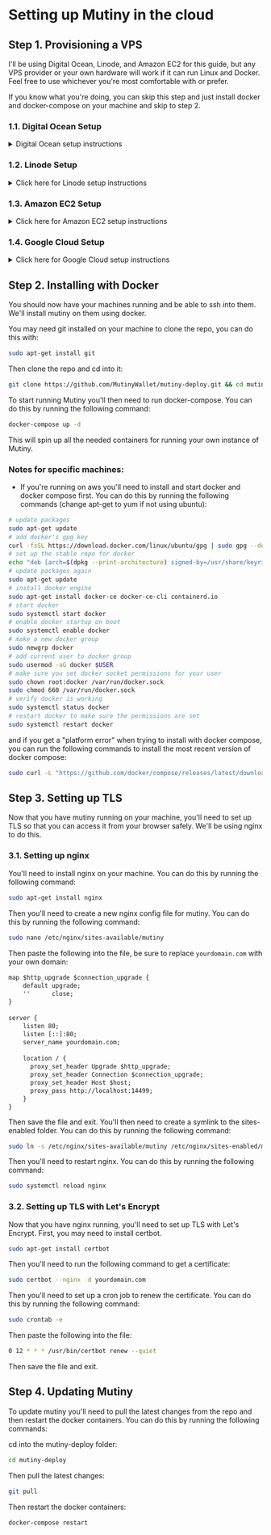 # Setting up Mutiny in the cloud

## Step 1. Provisioning a VPS

I'll be using Digital Ocean, Linode, and Amazon EC2 for this guide, but any VPS provider or your own hardware will work
if it can run Linux and Docker. Feel free to use whichever you're most comfortable with or prefer.

If you know what you're doing, you can skip this step and just install docker and docker-compose on your machine and
skip to step 2.

### 1.1. Digital Ocean Setup

<details>
<summary>
Digital Ocean setup instructions
</summary>
- Create a new droplet, use the default parameters for a "Regular" CPU option ($12 2GB RAM/1 CPU machine).

<p align="center">
<img src="setup-docs-assets/create_droplet.png" width="500">
</p>

- Default Ubuntu image

<p align="center">
<img src="setup-docs-assets/linux.png" width="500">
</p>

- You can use a less performant machine, however, things like VSS may be less reliable.

<p align="center">
<img src="setup-docs-assets/boxSize.png" width="500">
</p>

- Auth with SSH keys (recommended) or password. Digital Ocean has an excellent guide on how to set up SSH keys if you
  click "New SSH Key" in the "Authentication" section. It also has a great browser based console that you can use to
  access the box directly from the dashboard.

<p align="center">
<img src="setup-docs-assets/ssh.png" width="500">
</p>

- Finalize and create the droplet.

<p align="center">
<img src="setup-docs-assets/finalize.png" width="500">
</p>

- You can SSH into the machine from your terminal by copying the ssh command for key or root user/password. Or just use
  the droplet terminal from the digital ocean console.

<p align="center">
<img src="setup-docs-assets/access.png" width="500">
</p>

<p align="center">
<img src="setup-docs-assets/droplet_console.png" width="500">
</p>

</details>

### 1.2. Linode Setup

<details>
<summary> Click here for Linode setup instructions </summary>

For the Linode Setup we'll use the same $12 2GB/1CPU machine as Digital Ocean. We'll be using Docker, so it recommended
to go to the marketplace and select the "Docker" image. This will make sure your machine has docker and docker-compose
already setup.

<p align="center">
<img src="setup-docs-assets/linode1.png" width="500">
</p>

- Set up the root password (and SSH keys recommended)

<p align="center">
<img src="setup-docs-assets/linode2.png" width="500">
</p>

- Then create the machine.

<p align="center">
<img src="setup-docs-assets/linode3.png" width="500">
</p>

- You can SSH into the machine from your terminal by copying the ssh command for key or root user/password:

<p align="center">
<img src="setup-docs-assets/linode4.png" width="500">
</p>

<p align="center">
<img src="setup-docs-assets/linode5.png" width="500">
</p>

</details>

### 1.3. Amazon EC2 Setup

<details>
<summary> Click here for Amazon EC2 setup instructions </summary>

For the AWS EC2 Setup we'll use the free tier t2.micro machine, which is 1GB RAM/1CPU. This is below the recommended
specs but should be okay.

- Use your ssh keys (you'll have to import them for EC2 in the console beforehand), set a security group, and free tier
  EC2 lets you have up to 30GB of storage.

<p align="center">
<img src="setup-docs-assets/ec2.png" width="500">
</p>

- Then in your EC2 management console select "Connect your instance", adjust the key visibility, and you'll be able to
  ssh into the machine

<p align="center">
<img src="setup-docs-assets/ec2_connect.png" width="500">
</p>

- Then you're good to connect to the machine from a terminal:

<p align="center">
<img src="setup-docs-assets/ec2_ssh.png" width="500">
</p>

</details>

### 1.4. Google Cloud Setup

<details>
<summary> Click here for Google Cloud setup instructions </summary>

For the google cloud machine we'll use something a little bigger because we'll also run the lightning gateway on it.
Google VMs generate new ssh keys for you so make sure you copy those down into your local to ssh into the machine.

<p align="center">
<img src="setup-docs-assets/google.png" width="500">
</p>

- Then google VMs have a nice SSH button in the console that pops open a bash terminal connect to the machine.

<p align="center">
<img src="setup-docs-assets/google_ssh.png" width="500">
</p>

</details>

## Step 2. Installing with Docker

You should now have your machines running and be able to ssh into them. We'll install mutiny on them using docker.

You may need git installed on your machine to clone the repo, you can do this with:

```bash
sudo apt-get install git
```

Then clone the repo and cd into it:

```bash
git clone https://github.com/MutinyWallet/mutiny-deploy.git && cd mutiny-deploy
```

To start running Mutiny you'll then need to run docker-compose. You can do this by running the following command:

```bash
docker-compose up -d
```

This will spin up all the needed containers for running your own instance of Mutiny.

### Notes for specific machines:

- If you're running on aws you'll need to install and start docker and docker compose first. You can do this
  by running the following commands (change apt-get to yum if not using ubuntu):

```bash
# update packages
sudo apt-get update
# add docker's gpg key
curl -fsSL https://download.docker.com/linux/ubuntu/gpg | sudo gpg --dearmor -o /usr/share/keyrings/docker-archive-keyring.gpg
# set up the stable repo for docker
echo "deb [arch=$(dpkg --print-architecture) signed-by=/usr/share/keyrings/docker-archive-keyring.gpg] https://download.docker.com/linux/ubuntu $(lsb_release -cs) stable" | sudo tee /etc/apt/sources.list.d/docker.list > /dev/null
# update packages again
sudo apt-get update
# install docker engine
sudo apt-get install docker-ce docker-ce-cli containerd.io
# start docker
sudo systemctl start docker
# enable docker startup on boot
sudo systemctl enable docker
# make a new docker group
sudo newgrp docker
# add current user to docker group
sudo usermod -aG docker $USER
# make sure you set docker socket permissions for your user
sudo chown root:docker /var/run/docker.sock
sudo chmod 660 /var/run/docker.sock
# verify docker is working
sudo systemctl status docker
# restart docker to make sure the permissions are set
sudo systemctl restart docker
```

and if you get a "platform error" when trying to install with docker compose, you can run the following commands to
install the most recent version of docker compose:

```bash
sudo curl -L "https://github.com/docker/compose/releases/latest/download/docker-compose-$(uname -s)-$(uname -m)" -o /usr/local/bin/docker-compose
```

## Step 3. Setting up TLS

Now that you have mutiny running on your machine, you'll need to set up TLS so that you can access it from your browser
safely. We'll be using nginx to do this.

### 3.1. Setting up nginx

You'll need to install nginx on your machine. You can do this by running the following command:

```bash
sudo apt-get install nginx
```

Then you'll need to create a new nginx config file for mutiny. You can do this by running the following command:

```bash
sudo nano /etc/nginx/sites-available/mutiny
```

Then paste the following into the file, be sure to replace `yourdomain.com` with your own domain:

```nginx
map $http_upgrade $connection_upgrade {
    default upgrade;
    ''      close;
}

server {
    listen 80;
    listen [::]:80;
    server_name yourdomain.com;

    location / {
      proxy_set_header Upgrade $http_upgrade;
      proxy_set_header Connection $connection_upgrade;
      proxy_set_header Host $host;
      proxy_pass http://localhost:14499;
    }
}
```

Then save the file and exit. You'll then need to create a symlink to the sites-enabled folder. You can do this by
running the following command:

```bash
sudo ln -s /etc/nginx/sites-available/mutiny /etc/nginx/sites-enabled/mutiny
```

Then you'll need to restart nginx. You can do this by running the following command:

```bash
sudo systemctl reload nginx
```

### 3.2. Setting up TLS with Let's Encrypt

Now that you have nginx running, you'll need to set up TLS with Let's Encrypt. First, you may need to install certbot.

```bash
sudo apt-get install certbot
```

Then you'll need to run the following command to get a certificate:

```bash
sudo certbot --nginx -d yourdomain.com
```

Then you'll need to set up a cron job to renew the certificate. You can do this by running the following command:

```bash
sudo crontab -e
```

Then paste the following into the file:

```bash
0 12 * * * /usr/bin/certbot renew --quiet
```

Then save the file and exit.


## Step 4. Updating Mutiny

To update mutiny you'll need to pull the latest changes from the repo and then restart the docker containers. You can
do this by running the following commands:

cd into the mutiny-deploy folder:

```bash
cd mutiny-deploy
```

Then pull the latest changes:

```bash
git pull
```

Then restart the docker containers:

```bash
docker-compose restart
```
